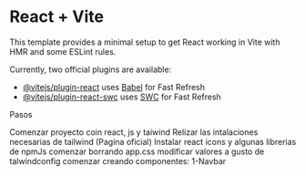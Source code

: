 # React + Vite

This template provides a minimal setup to get React working in Vite with HMR and some ESLint rules.

Currently, two official plugins are available:

- [@vitejs/plugin-react](https://github.com/vitejs/vite-plugin-react/blob/main/packages/plugin-react/README.md) uses [Babel](https://babeljs.io/) for Fast Refresh
- [@vitejs/plugin-react-swc](https://github.com/vitejs/vite-plugin-react-swc) uses [SWC](https://swc.rs/) for Fast Refresh

Pasos

Comenzar proyecto coin react, js y taiwind
Relizar las intalaciones necesarias de tailwind (Pagina oficial)
Instalar react icons y algunas librerias de npmJs
comenzar borrando app.css
modificar valores a gusto de talwindconfig
comenzar creando componentes:
1-Navbar